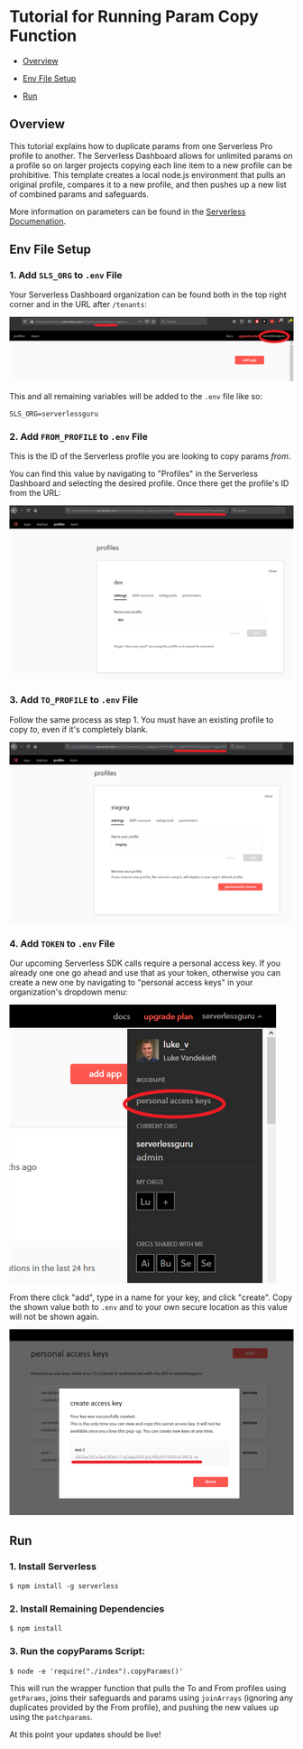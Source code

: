 # Tutorial for Running Param Copy Function


* [Overview](#overview)

* [Env File Setup](#env-file-setup)

* [Run](#run)

## Overview

This tutorial explains how to duplicate params from one Serverless Pro profile to another. The Serverless Dashboard allows for unlimited params on a profile so on larger projects copying each line item to a new profile can be prohibitive. This template creates a local node.js environment that pulls an original profile, compares it to a new profile, and then pushes up a new list of combined params and safeguards.

More information on parameters can be found in the [Serverless Documenation](https://serverless.com/framework/docs/dashboard/parameters/). 

## Env File Setup

### 1. Add `SLS_ORG` to `.env` File

Your Serverless Dashboard organization can be found both in the top right corner and in the URL after `/tenants`:

![Find SLS Org](./images/slsOrg.png)

This and all remaining variables will be added to the `.env` file like so:

```
SLS_ORG=serverlessguru
```

### 2. Add `FROM_PROFILE` to `.env` File

This is the ID of the Serverless profile you are looking to copy params *from*.

You can find this value by navigating to "Profiles" in the Serverless Dashboard and selecting the desired profile. Once there get the profile's ID from the URL:

![Find FROM_PROFILE](./images/profileIdFrom.png)

### 3. Add `TO_PROFILE` to `.env` File

Follow the same process as step 1. You must have an existing profile to copy *to*, even if it's completely blank.

![Find TO_PROFILE](./images/profileIdTo.png)

### 4. Add `TOKEN` to `.env` File

Our upcoming Serverless SDK calls require a personal access key. If you already one one go ahead and use that as your token, otherwise you can create a new one by navigating to "personal access keys" in your organization's dropdown menu:

![Find Personal Access Keys](./images/tokenMenu.png)

From there click "add", type in a name for your key, and click "create". Copy the shown value both to `.env` and to your own secure location as this value will not be shown again.

![Find Token](./images/newToken.png)

## Run

### 1. Install Serverless

```
$ npm install -g serverless
```

### 2. Install Remaining Dependencies
```
$ npm install
```

### 3. Run the copyParams Script:
```
$ node -e 'require("./index").copyParams()'
```

This will run the wrapper function that pulls the To and From profiles using `getParams`, joins their safeguards and params using `joinArrays` (ignoring any duplicates provided by the From profile), and pushing the new values up using the `patchparams`. 

At this point your updates should be live!

